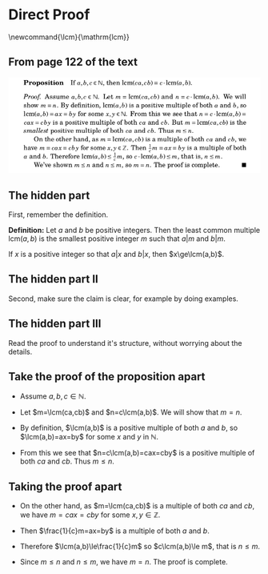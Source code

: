 # Direct Proof
\newcommand{\lcm}{\mathrm{lcm}}

## From page 122 of the text

![lcm proposition](../../png/LCMProp.png)

## The hidden part

First, remember the definition.

**Definition:** Let $a$ and $b$ be positive integers.  Then the least common multiple $\mathrm{lcm}(a,b)$
is the smallest positive integer $m$ such that $a|m$ and $b|m$.

If $x$ is a positive integer so that $a|x$ and $b|x$, then $x\ge\lcm(a,b)$.

## The hidden part II

Second, make sure the claim is clear, for example by doing examples.

## The hidden part III

Read the proof to understand it's structure, without worrying about the details.

## Take the proof of the proposition apart

- Assume $a,b,c\in\mathbb{N}$.

- Let $m=\lcm(ca,cb)$ and $n=c\lcm(a,b)$.  We will show that $m=n$.

- By definition, $\lcm(a,b)$ is a positive multiple of both $a$ and $b$, so $\lcm(a,b)=ax=by$ for
some $x$ and $y$ in $\mathbb{N}$.

- From this we see that $n=c\lcm(a,b)=cax=cby$ is a positive multiple of both $ca$ and $cb$.  Thus
$m\le n$.

## Taking the proof apart

- On the other hand, as $m=\lcm(ca,cb)$ is a multiple of both $ca$ and $cb$, we have $m=cax=cby$ for some
$x,y\in\mathbb{Z}$.

- Then $\frac{1}{c}m=ax=by$ is a multiple of both $a$ and $b$.

- Therefore $\lcm(a,b)\le\frac{1}{c}m$ so $c\lcm(a,b)\le m$, that is $n\le m$.

- Since $m\le n$ and $n\le m$, we have $m=n$.  The proof is complete.



